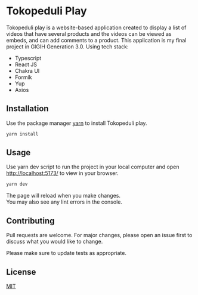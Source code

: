 # Tokopeduli Play

Tokopeduli play is a website-based application created to display a list of videos that have several products and the videos can be viewed as embeds, and can add comments to a product. This application is my final project in GIGIH Generation 3.0. Using tech stack:

- Typescript
- React JS
- Chakra UI
- Formik
- Yup
- Axios

## Installation

Use the package manager [yarn](https://yarnpkg.com/) to install Tokopeduli play.

```bash
yarn install
```

## Usage

Use yarn dev script to run the project in your local computer and open [http://localhost:5173/](http://localhost:5173/) to view in your browser.

```bash
yarn dev

```

The page will reload when you make changes.\
You may also see any lint errors in the console.

## Contributing

Pull requests are welcome. For major changes, please open an issue first
to discuss what you would like to change.

Please make sure to update tests as appropriate.

## License

[MIT](https://choosealicense.com/licenses/mit/)
